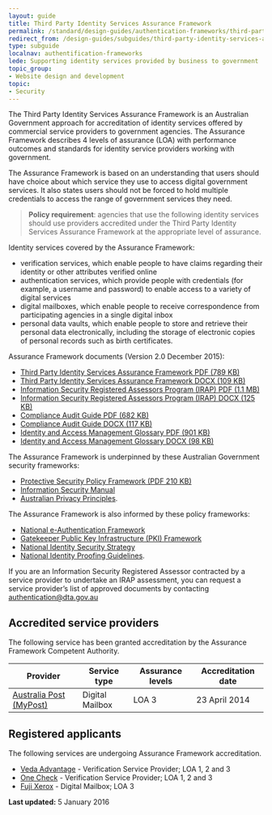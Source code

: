 ```yaml
---
layout: guide
title: Third Party Identity Services Assurance Framework
permalink: /standard/design-guides/authentication-frameworks/third-party-identity-services-assurance-framework/
redirect_from: /design-guides/subguides/third-party-identity-services-assurance-framework
type: subguide
localnav: authentification-frameworks
lede: Supporting identity services provided by business to government
topic_group:
- Website design and development
topic:
- Security
---
```

The Third Party Identity Services Assurance Framework is an Australian Government approach for accreditation of identity services offered by commercial service providers to government agencies. The Assurance Framework describes 4 levels of assurance (LOA) with performance outcomes and standards for identity service providers working with government.

The Assurance Framework is based on an understanding that users should have choice about which service they use to access digital government services. It also states users should not be forced to hold multiple credentials to access the range of government services they need.

> **Policy requirement**: agencies that use the following identity services should use providers accredited under the Third Party Identity Services Assurance Framework at the appropriate level of assurance.

Identity services covered by the Assurance Framework:

- verification services, which enable people to have claims regarding their identity or other attributes verified online
- authentication services, which provide people with credentials (for example, a username and password) to enable access to a variety of digital services
- digital mailboxes, which enable people to receive correspondence from participating agencies in a single digital inbox
- personal data vaults, which enable people to store and retrieve their personal data electronically, including the storage of electronic copies of personal records such as birth certificates.

Assurance Framework documents (Version 2.0 December 2015):

- [Third Party Identity Services Assurance Framework PDF (789 KB)](/files/authentication-framework/Assurance-Framework-V2.pdf)
- [Third Party Identity Services Assurance Framework DOCX (109 KB)](/files/authentication-framework/Assurance-Framework-V2.docx)
- [Information Security Registered Assessors Program (IRAP) PDF (1.1 MB)](/files/authentication-framework/Assurance-Framework-IRAP-Guide-V2.pdf)
- [Information Security Registered Assessors Program (IRAP) DOCX (125 KB)](/files/authentication-framework/Assurance-Framework-IRAP-Guide-V2.docx)
- [Compliance Audit Guide PDF (682 KB)](/files/authentication-framework/Assurance-Framework-Audit-Guide-V2.pdf)
- [Compliance Audit Guide DOCX (117 KB)](/files/authentication-framework/Assurance-Framework-Audit-Guide-V2.docx)
- [Identity and Access Management Glossary PDF (901 KB)](/files/authentication-framework/Identity-and-Access-Management-Glossary-V2.pdf)
- [Identity and Access Management Glossary DOCX (98 KB)](/files/authentication-framework/Identity-and-Access-Management-Glossary-V2.docx)

The Assurance Framework is underpinned by these Australian Government security frameworks:

- [Protective Security Policy Framework (PDF 210 KB)](https://www.protectivesecurity.gov.au/overarching-guidance/Documents/ProtectiveSecurityPolicyFrameworkSecuringGovernmentBusiness.pdf)
- [Information Security Manual](http://www.asd.gov.au/infosec/ism/)
- [Australian Privacy Principles](http://www.oaic.gov.au/privacy-law/privacy-act/australian-privacy-principles).

The Assurance Framework is also informed by these policy frameworks:

- [National e-Authentication Framework](/standard/design-guides/authentication-frameworks/national-e-authentication-framework/)
- [Gatekeeper Public Key Infrastructure (PKI) Framework](/standard/design-guides/authentication-frameworks/gatekeeper-public-key-infrastructure-framework/)
- [National Identity Security Strategy](https://www.ag.gov.au/rightsandprotections/identitysecurity/pages/nationalidentitysecuritystrategy.aspx)
- [National Identity Proofing Guidelines](https://www.ag.gov.au/RightsAndProtections/IdentitySecurity/Pages/Identity-security-guidelines-and-standards.aspx).

If you are an Information Security Registered Assessor contracted by a service provider to undertake an IRAP assessment, you can request a service provider’s list of approved documents by contacting [authentication@dta.gov.au](mailto:authentication@dta.gov.au)

## Accredited service providers

The following service has been granted accreditation by the Assurance Framework Competent Authority.

| Provider | Service type | Assurance levels | Accreditation date |
| --- | --- | --- | --- |
| [Australia Post (MyPost)](https://digitalmailbox.auspost.com.au/content/marketing/en/overview.html) | Digital Mailbox | LOA 3 | 23 April 2014 |

## Registered applicants

The following services are undergoing Assurance Framework accreditation.

- [Veda Advantage](https://www.veda.com.au/) - Verification Service Provider; LOA 1, 2 and 3
- [One Check](http://www.onecheck.com.au/) - Verification Service Provider; LOA 1, 2 and 3
- [Fuji Xerox](http://www.dms.fujixerox.com/) - Digital Mailbox; LOA 3


**Last updated:** 5 January 2016
